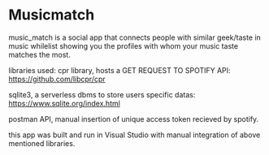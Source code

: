 # Musicmatch
music_match is a social app that connects people with similar geek/taste in music whilelist showing you the profiles with whom your music taste matches the most.

libraries used:
cpr library, hosts a GET REQUEST TO SPOTIFY API:
https://github.com/libcpr/cpr

sqlite3, a serverless dbms to store users specific datas:
https://www.sqlite.org/index.html

postman API, manual insertion of unique access token recieved by spotify.

this app was built and run in Visual Studio with manual integration of above mentioned libraries. 
